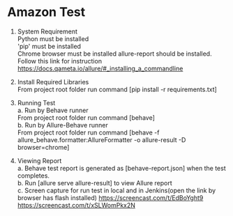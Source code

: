 # Amazon Test
1. System Requirement  
Python must be installed  
'pip' must be installed  
Chrome browser must be installed
allure-report should be installed. Follow this link for instruction https://docs.qameta.io/allure/#_installing_a_commandline  
  
  
2. Install Required Libraries  
From project root folder run command [pip install -r requirements.txt]   

3. Running Test  
a. Run by Behave runner  
From project root folder run command [behave]  
b. Run by Allure-Behave runner  
From project root folder run command [behave -f allure_behave.formatter:AllureFormatter -o allure-result -D browser=chrome]    

4. Viewing Report  
a. Behave test report is generated as [behave-report.json] when the test completes.  
b. Run [allure serve allure-result] to view Allure report  
c. Screen capture for run test in local and in Jenkins(open the link by browser has flash installed) https://screencast.com/t/EdBoYght9  https://screencast.com/t/xSLWomPkx2N